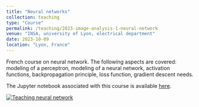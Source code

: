```yaml
---
title: "Neural networks"
collection: teaching
type: "Course"
permalink: /teaching/2023-image-analysis-1-neural-network
venue: "INSA, university of Lyon, electrical department"
date: 2023-10-09
location: "Lyon, France"
---
```


French course on neural network. The following aspects are covered: modeling of a perceptron, modeling of a neural network, activation functions, backpropagation principle, loss function, gradient descent needs. 

The Jupyter notebook associated with this course is available [here](https://olivier-bernard-creatis.github.io//files//pytorch_mnist_mlp). 

[![Teaching neural network](https://olivier-bernard-creatis.github.io//images//teaching_neural_network_2023.png)](https://olivier-bernard-creatis.github.io//files//teaching_neural_network_2024.pdf)


